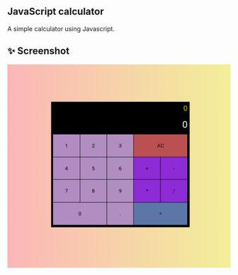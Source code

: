 ## JavaScript calculator

A simple calculator using Javascript. 

## :sparkles: Screenshot
<img src="https://github.com/thejanesol/calculator/blob/main/Screenshot.png">
